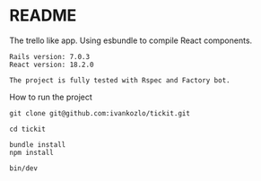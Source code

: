 # README

The trello like app. Using esbundle to compile React components. 

```
Rails version: 7.0.3
React version: 18.2.0

The project is fully tested with Rspec and Factory bot. 

```

How to run the project
```
git clone git@github.com:ivankozlo/tickit.git

cd tickit

bundle install
npm install

bin/dev
```

